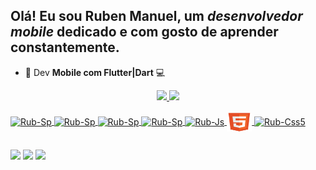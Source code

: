 ## Olá! Eu sou Ruben Manuel, um *_desenvolvedor mobile_* dedicado e com gosto de aprender constantemente.

- 🌱 Dev **Mobile com Flutter|Dart** 💻

<div align="center">
  <a href="https://github.com/RubenManuel24">
  <img height="180em" src="https://github-readme-stats.vercel.app/api?username=RubenManuel24&show_icons=true&theme=dark&include_all_commits=true&count_public=true"/>
  <img height="180em" src="https://github-readme-stats.vercel.app/api/top-langs/?username=RubenManuel24&layout=compact&langs_count=4&theme=dark"/>
</div>
  
  <div style="display: inline_block"><br>
   <img align="center" alt="Rub-Sp" height="30" width="40" src="https://cdn.jsdelivr.net/gh/devicons/devicon/icons/flutter/flutter-original.svg">
   <img align="center" alt="Rub-Sp" height="30" width="40" src="https://cdn.jsdelivr.net/gh/devicons/devicon/icons/dart/dart-original.svg">
   <img align="center" alt="Rub-Sp" height="30" width="40" src="https://cdn.jsdelivr.net/gh/devicons/devicon/icons/java/java-original.svg">
   <img align="center" alt="Rub-Sp" height="30" width="40" src="https://cdn.jsdelivr.net/gh/devicons/devicon/icons/mysql/mysql-original.svg">
   <img align="center" alt="Rub-Js" height="30" width="40" src="https://cdn.jsdelivr.net/gh/devicons/devicon/icons/sqlite/sqlite-original.svg">
   <img align="center" alt="Rub-HTML5" height="30" width="40" src="https://raw.githubusercontent.com/devicons/devicon/master/icons/html5/html5-original.svg">
   <img align="center" alt="Rub-Css5" height="30" width="40" src="https://cdn.jsdelivr.net/gh/devicons/devicon/icons/css3/css3-original.svg">
</div>
  
##
  
  <div> 
  <a href="https://www.linkedin.com/in/ruben-manuel-22a412218" target="_blank"><img src="https://img.shields.io/badge/LinkedIn-0077B5?style=for-the-badge&logo=linkedin&logoColor=white" target="_blank"></a>
   <a href="https://github.com/RubenManuel24" target="_blank"><img src="https://img.shields.io/badge/Github-000000?style=for-the-badge&logo=github&logoColor=white" target="_blank"></a>
 	<a href="https://www.facebook.com/estasarmadoemespertone" target="_blank"><img src="https://img.shields.io/badge/Facebook-1877F2?style=for-the-badge&logo=facebook&logoColor=white" target="_black"></a>
    </div>
